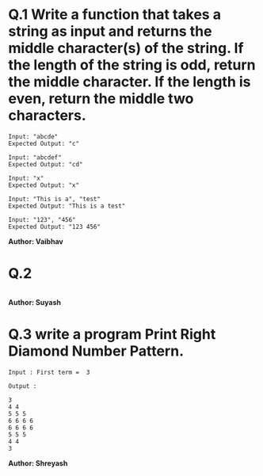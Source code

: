 # Q.1 Write a function that takes a string as input and returns the middle character(s) of the string. If the length of the string is odd, return the middle character. If the length is even, return the middle two characters.
```
Input: "abcde"
Expected Output: "c"

Input: "abcdef"
Expected Output: "cd"

Input: "x"
Expected Output: "x"

Input: "This is a", "test"
Expected Output: "This is a test"

Input: "123", "456"
Expected Output: "123 456"
```
**Author: Vaibhav**

# Q.2 

```

```
**Author: Suyash**

# Q.3 write a program Print Right Diamond Number Pattern.
```
Input : First term =  3

Output :

3
4 4
5 5 5
6 6 6 6
6 6 6 6
5 5 5
4 4
3

```
**Author: Shreyash**

